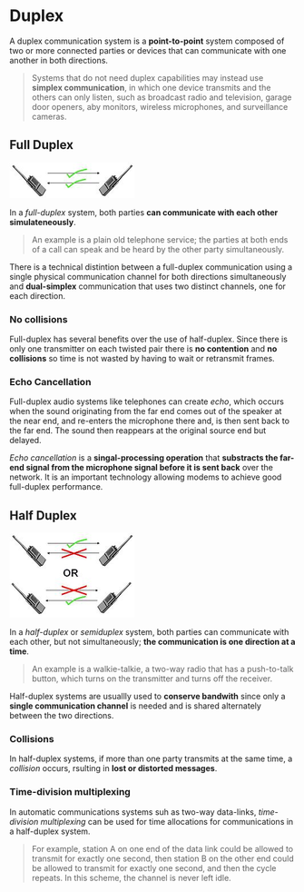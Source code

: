 # Duplex

A duplex communication system is a **point-to-point** system composed of two or more connected parties or devices that can communicate with one another in both directions.

> Systems that do not need duplex capabilities may instead use **simplex communication**, in which one device transmits and the others can only listen, such as broadcast radio and television, garage door openers, aby monitors, wireless microphones, and surveillance cameras.

## Full Duplex

![](2021-07-17-22-51-27.png)

In a *full-duplex* system, both parties **can communicate with each other simulateneously**.

> An example is a plain old telephone service; the parties at both ends of a call can speak and be heard by the other party simultaneously.

There is a technical distintion between a full-duplex communication using a single physical communication channel for both directions simultaneously and **dual-simplex** communication that uses two distinct channels, one for each direction.

### No collisions

Full-duplex has several benefits over the use of half-duplex. Since there is only one transmitter on each twisted pair there is **no contention** and **no collisions** so time is not wasted by having to wait or retransmit frames.

### Echo Cancellation

Full-duplex audio systems like telephones can create *echo*, which occurs when the sound originating from the far end comes out of the speaker at the near end, and re-enters the microphone there and, is then sent back to the far end. The sound then reappears at the original source end but delayed.

*Echo cancellation* is a **singal-processing operation** that **substracts the far-end signal from the microphone signal before it is sent back** over the network. It is an important technology allowing modems to achieve good full-duplex performance.

## Half Duplex

![](2021-07-17-22-51-17.png)

In a *half-duplex* or *semiduplex* system, both parties can communicate with each other, but not simultaneously; **the communication is one direction at a time**.

> An example is a walkie-talkie, a two-way radio that has a push-to-talk button, which turns on the transmitter and turns off the receiver.

Half-duplex systems are usuallly used to **conserve bandwith** since only a **single communication channel** is needed and is shared alternately between the two directions.

### Collisions

In half-duplex systems, if more than one party transmits at the same time, a *collision* occurs, rsulting in **lost or distorted messages**.

### Time-division multiplexing

In automatic communications systems suh as two-way data-links, *time-division multiplexing* can be used for time allocations for communications in a half-duplex system.

> For example, station A on one end of the data link could be allowed to transmit for exactly one second, then station B on the other end could be allowed to transmit for exactly one second, and then the cycle repeats. In this scheme, the channel is never left idle.
